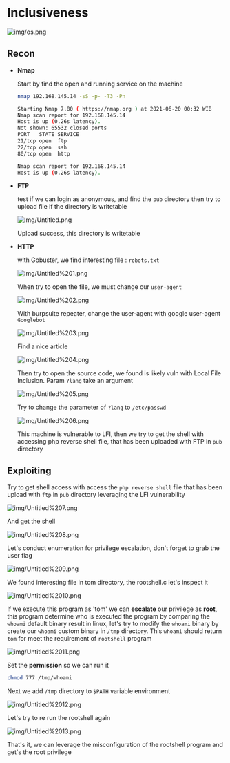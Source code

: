 # Inclusiveness

![img/os.png](img/os.png)

## Recon

- **Nmap**

    Start by find the open and running service on the machine

    ```bash
    nmap 192.168.145.14 -sS -p- -T3 -Pn                       

    Starting Nmap 7.80 ( https://nmap.org ) at 2021-06-20 00:32 WIB
    Nmap scan report for 192.168.145.14
    Host is up (0.26s latency).
    Not shown: 65532 closed ports
    PORT   STATE SERVICE
    21/tcp open  ftp
    22/tcp open  ssh
    80/tcp open  http

    Nmap scan report for 192.168.145.14
    Host is up (0.26s latency).

    ```

- **FTP**

    test if we can login as anonymous, and find the `pub` directory then try to upload file if the directory is writetable

    ![img/Untitled.png](img/Untitled.png)

    Upload success, this directory is writetable

- **HTTP**

    with Gobuster, we find interesting file : `robots.txt`

    ![img/Untitled%201.png](img/Untitled%201.png)

    When try to open the file, we must change our `user-agent`

    ![img/Untitled%202.png](img/Untitled%202.png)

    With burpsuite repeater, change the user-agent with google user-agent `Googlebot`

    ![img/Untitled%203.png](img/Untitled%203.png)

    Find a nice article

    ![img/Untitled%204.png](img/Untitled%204.png)

    Then try to open the source code, we found is likely vuln with Local File Inclusion. Param `?lang` take an argument

    ![img/Untitled%205.png](img/Untitled%205.png)

    Try to change the parameter of `?lang` to `/etc/passwd`

    ![img/Untitled%206.png](img/Untitled%206.png)

    This machine is vulnerable to LFI, then we try to get the shell with accessing php reverse shell file, that has been uploaded with FTP in `pub` directory

## Exploiting

Try to get shell access with access the `php reverse shell` file that has been upload with `ftp` in `pub` directory leveraging the LFI vulnerability

![img/Untitled%207.png](img/Untitled%207.png)

And get the shell

![img/Untitled%208.png](img/Untitled%208.png)

Let's conduct enumeration for privilege escalation, don't forget to grab the user flag

![img/Untitled%209.png](img/Untitled%209.png)

We found interesting file in tom directory, the rootshell.c let's inspect it

![img/Untitled%2010.png](img/Untitled%2010.png)

If we execute this program as 'tom' we can **escalate** our privilege as **root**, this program determine who is executed the program by comparing the `whoami` default binary result in linux, let's try to modify the `whoami` binary by create our `whoami` custom binary in `/tmp` directory. This `whoami` should return `tom` for meet the requirement of `rootshell` program

![img/Untitled%2011.png](img/Untitled%2011.png)

Set the **permission** so we can run it

```bash
chmod 777 /tmp/whoami
```

Next we add `/tmp` directory to `$PATH` variable environment

![img/Untitled%2012.png](img/Untitled%2012.png)

Let's try to re run the rootshell again

![img/Untitled%2013.png](img/Untitled%2013.png)

That's it, we can leverage the misconfiguration of the rootshell program and get's the root privilege
